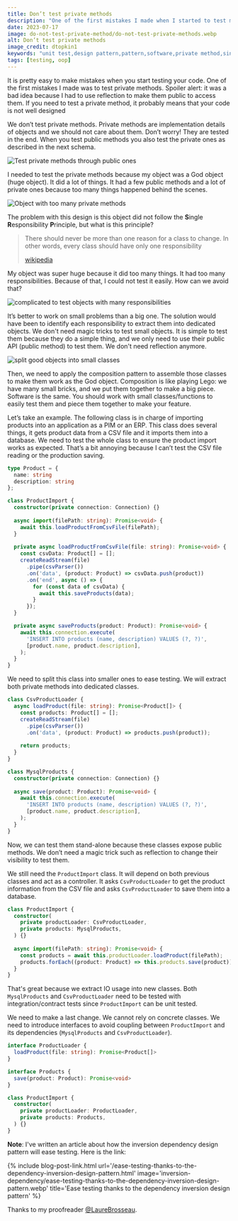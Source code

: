 ```yaml
---
title: Don’t test private methods
description: "One of the first mistakes I made when I started to test my code was to test private methods. Spoiler alert: it was a bad idea! If you need to test a private method, it probably means that your code is not well designed. Private methods are implementation details of objects and we should not care about them. When you test public methods you also test the private ones."
date: 2023-07-17
image: do-not-test-private-method/do-not-test-private-methods.webp
alt: Don’t test private methods
image_credit: dtopkin1
keywords: "unit test,design pattern,pattern,software,private method,single responsibility principle,test"
tags: [testing, oop]
---
```


It is pretty easy to make mistakes when you start testing your code. One of the first mistakes I made was to test private methods. Spoiler alert: it was a bad idea because I had to use reflection to make them public to access them. If you need to test a private method, it probably means that your code is not well designed

We don’t test private methods. Private methods are implementation details of objects and we should not care about them. Don’t worry! They are tested in the end. When you test public methods you also test the private ones as described in the next schema.

![Test private methods through public ones](images/posts/do-not-test-private-method/test-private-methods-through-public-ones.svg)

I needed to test the private methods because my object was a God object (huge object). It did a lot of things. It had a few public methods and a lot of private ones because too many things happened behind the scenes.

![Object with too many private methods](images/posts/do-not-test-private-method/object-with-too-many-private-methods.svg)

The problem with this design is this object did not follow the **S**ingle **R**esponsibility **P**rinciple, but what is this principle?

>There should never be more than one reason for a class to change. In other words, every class should have only one responsibility
>
>[wikipedia](https://en.wikipedia.org/wiki/SOLID)

My object was super huge because it did too many things. It had too many responsibilities. Because of that, I could not test it easily. How can we avoid that?

![complicated to test objects with many responsibilities](images/posts/do-not-test-private-method/complicated-to-test-objects-with-many-responsibilities.svg)

It’s better to work on small problems than a big one. The solution would have been to identify each responsibility to extract them into dedicated objects. We don't need magic tricks to test small objects. It is simple to test them because they do a simple thing, and we only need to use their public API (public method) to test them. We don't need reflection anymore.

![split good objects into small classes](images/posts/do-not-test-private-method/split-good-objects-into-small-classes.svg)

Then, we need to apply the composition pattern to assemble those classes to make them work as the God object. Composition is like playing Lego: we have many small bricks, and we put them together to make a big piece. Software is the same. You should work with small classes/functions to easily test them and piece them together to make your feature.

Let’s take an example. The following class is in charge of importing products into an application as a PIM or an ERP. This class does several things, it gets product data from a CSV file and it imports them into a database. We need to test the whole class to ensure the product import works as expected. That’s a bit annoying because I can’t test the CSV file reading or the production saving.

```ts
type Product = {
  name: string
  description: string
};

class ProductImport {
  constructor(private connection: Connection) {}
    
  async import(filePath: string): Promise<void> {
    await this.loadProductFromCsvFile(filePath);
  }
  
  private async loadProductFromCsvFile(file: string): Promise<void> {
    const csvData: Product[] = [];
    createReadStream(file)
      .pipe(csvParser())
      .on('data', (product: Product) => csvData.push(product))
      .on('end', async () => {
        for (const data of csvData) {
          await this.saveProducts(data);
        }
      });
  }

  private async saveProducts(product: Product): Promise<void> {
    await this.connection.execute(
      'INSERT INTO products (name, description) VALUES (?, ?)',
      [product.name, product.description],
    );
  }
}
```

We need to split this class into smaller ones to ease testing. We will extract both private methods into dedicated classes.

```ts
class CsvProductLoader {
  async loadProduct(file: string): Promise<Product[]> {
    const products: Product[] = [];
    createReadStream(file)
      .pipe(csvParser())
      .on('data', (product: Product) => products.push(product));
    
    return products;
  }
}

class MysqlProducts {
  constructor(private connection: Connection) {}
    
  async save(product: Product): Promise<void> {
    await this.connection.execute(
      'INSERT INTO products (name, description) VALUES (?, ?)',
      [product.name, product.description],
    );
  }
}
```
Now, we can test them stand-alone because these classes expose public methods. We don’t need a magic trick such as reflection to change their visibility to test them.

We still need the `ProductImport` class. It will depend on both previous classes and act as a controller. It asks `CsvProductLoader` to get the product information from the CSV file and asks `CsvProductLoader` to save them into a database.

```ts
class ProductImport {
  constructor(
    private productLoader: CsvProductLoader,
    private products: MysqlProducts,
  ) {}
    
  async import(filePath: string): Promise<void> {
    const products = await this.productLoader.loadProduct(filePath);
    products.forEach((product: Product) => this.products.save(product));
  }
}
```

That's great because we extract IO usage into new classes. Both `MysqlProducts` and `CsvProductLoader` need to be tested with integration/contract tests since `ProductImport` can be unit tested.

We need to make a last change. We cannot rely on concrete classes. We need to introduce interfaces to avoid coupling between `ProductImport` and its dependencies (`MysqlProducts` and `CsvProductLoader`).

```ts
interface ProductLoader {
  loadProduct(file: string): Promise<Product[]>
}

interface Products {
  save(product: Product): Promise<void>
}

class ProductImport {
  constructor(
    private productLoader: ProductLoader,
    private products: Products,
  ) {}
}
```

**Note**: I've written an article about how the inversion dependency design pattern will ease testing. Here is the link: 

{% include blog-post-link.html url='/ease-testing-thanks-to-the-dependency-inversion-design-pattern.html' image='inversion-dependency/ease-testing-thanks-to-the-dependency-inversion-design-pattern.webp' title='Ease testing thanks to the dependency inversion design pattern' %}


Thanks to my proofreader [@LaureBrosseau](https://www.linkedin.com/in/laurebrosseau).

